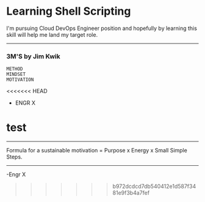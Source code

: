 # Learning Shell Scripting

<p> I'm pursuing Cloud DevOps Engineer position and hopefully by learning this skill will help me land my target role. </p>

--------------------------------------------------------------------------------------------------------------------------------------------------------------------------

### 3M'S by Jim Kwik

	METHOD
	MINDSET
	MOTIVATION

<<<<<<< HEAD
- ENGR X

test
=======
--------------------------------------------------------------------------------------------------------------------------------------------------------------------------

<p> Formula for a sustainable motivation = Purpose x Energy x Small Simple Steps. </p>

--------------------------------------------------------------------------------------------------------------------------------------------------------------------------

-Engr X
>>>>>>> b972dcdcd7db540412e1d587f3481e9f3b4a7fef
